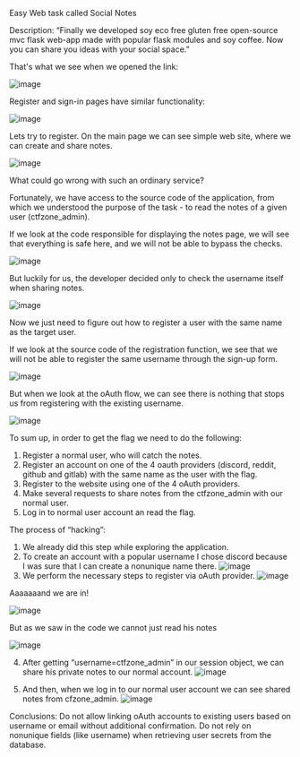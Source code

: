 Easy Web task called Social Notes 

Description:
“Finally we developed soy eco free gluten free open-source mvc flask web-app made with popular flask modules and soy coffee. Now you can share you ideas with your social space.”

That's what we see when we opened the link:

![image](images/image3.png)

Register and sign-in pages have similar functionality:

![image](images/image8.png)

Lets try to register.
On the main page we can see simple web site, where we can create and share notes.

![image](images/image13.png)

What could go wrong with such an ordinary service?

Fortunately, we have access to the source code of the application, from which we understood the purpose of the task - to read the notes of a given user (ctfzone_admin).

If we look at the code responsible for displaying the notes page, we will see that everything is safe here, and we will not be able to bypass the checks.

![image](images/image2.png)

But luckily for us, the developer decided only to check the username itself when sharing notes.

![image](images/image10.png)

Now we just need to figure out how to register a user with the same name as the target user.

If we look at the source code of the registration function, we see that we will not be able to register the same username through the sign-up form.

![image](images/image11.png)

But when we look at the oAuth flow, we can see there is nothing that stops us from registering with the existing username.

![image](images/image6.png)

To sum up, in order to get the flag we need to do the following:

1) Register a normal user, who will catch the notes.
2) Register an account on one of the 4 oauth providers (discord, reddit, github and gitlab) with the same name as the user with the flag.
4) Register to the website using one of the 4 oAuth providers.
5) Make several requests to share notes from the ctfzone_admin with our normal user.
6) Log in to normal user account an read the flag.

The process of “hacking”:

1) We already did this step while exploring the application.
2) To create an account with a popular username I chose discord because I was sure that I can create a nonunique name there. 
![image](images/image5.png)
3) We perform the necessary steps to register via oAuth provider.
![image](images/image1.png)

Aaaaaaand we are in!

![image](images/image7.png)

But as we saw in the code we cannot just read his notes

![image](images/image12.png)

4) After getting “username=ctfzone_admin” in our session object, we can share his private notes to our normal account.
![image](images/image9.png)

5) And then, when we log in to our normal user account we can see shared notes from cfzone_admin.
![image](images/image4.png)


Conclusions:
Do not allow linking oAuth accounts to existing users based on username or email without additional confirmation.
Do not rely on nonunique fields (like username) when retrieving user secrets from the database.

